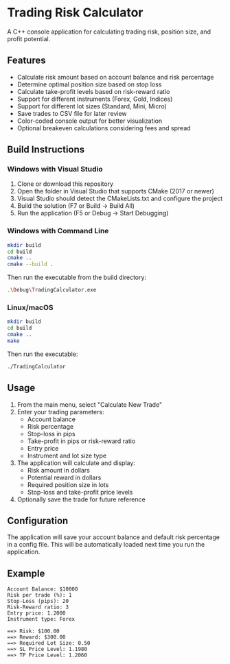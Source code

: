 # Trading Risk Calculator

A C++ console application for calculating trading risk, position size, and profit potential.

## Features

- Calculate risk amount based on account balance and risk percentage
- Determine optimal position size based on stop loss
- Calculate take-profit levels based on risk-reward ratio
- Support for different instruments (Forex, Gold, Indices)
- Support for different lot sizes (Standard, Mini, Micro)
- Save trades to CSV file for later review
- Color-coded console output for better visualization
- Optional breakeven calculations considering fees and spread

## Build Instructions

### Windows with Visual Studio

1. Clone or download this repository
2. Open the folder in Visual Studio that supports CMake (2017 or newer)
3. Visual Studio should detect the CMakeLists.txt and configure the project
4. Build the solution (F7 or Build → Build All)
5. Run the application (F5 or Debug → Start Debugging)

### Windows with Command Line

```bash
mkdir build
cd build
cmake ..
cmake --build .
```

Then run the executable from the build directory:

```bash
.\Debug\TradingCalculator.exe
```

### Linux/macOS

```bash
mkdir build
cd build
cmake ..
make
```

Then run the executable:

```bash
./TradingCalculator
```

## Usage

1. From the main menu, select "Calculate New Trade"
2. Enter your trading parameters:
   - Account balance
   - Risk percentage
   - Stop-loss in pips
   - Take-profit in pips or risk-reward ratio
   - Entry price
   - Instrument and lot size type
3. The application will calculate and display:
   - Risk amount in dollars
   - Potential reward in dollars
   - Required position size in lots
   - Stop-loss and take-profit price levels
4. Optionally save the trade for future reference

## Configuration

The application will save your account balance and default risk percentage in a config file. This will be automatically loaded next time you run the application.

## Example

```
Account Balance: $10000
Risk per trade (%): 1
Stop-Loss (pips): 20
Risk-Reward ratio: 3
Entry price: 1.2000
Instrument type: Forex

==> Risk: $100.00
==> Reward: $300.00
==> Required Lot Size: 0.50
==> SL Price Level: 1.1980
==> TP Price Level: 1.2060
``` 
